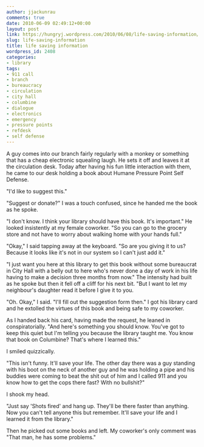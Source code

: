 ```yaml
---
author: jjackunrau
comments: true
date: 2010-06-09 02:49:12+00:00
layout: post
link: https://hungryj.wordpress.com/2010/06/08/life-saving-information/
slug: life-saving-information
title: life saving information
wordpress_id: 2408
categories:
- library
tags:
- 911 call
- branch
- bureaucracy
- circulation
- city hall
- columbine
- dialogue
- electronics
- emergency
- pressure points
- refdesk
- self defense
---
```


A guy comes into our branch fairly regularly with a monkey or something that has a cheap electronic squealing laugh. He sets it off and leaves it at the circulation desk. Today after having his fun little interaction with them, he came to our desk holding a book about Humane Pressure Point Self Defense.

"I'd like to suggest this."

"Suggest or donate?" I was a touch confused, since he handed me the book as he spoke.

"I don't know. I think your library should have this book. It's important." He looked insistently at my female coworker. "So you can go to the grocery store and not have to worry about walking home with your hands full."

"Okay," I said tapping away at the keyboard. "So are you giving it to us? Because it looks like it's not in our system so I can't just add it."

"I just want you here at this library to get this book without some bureaucrat in City Hall with a belly out to here who's never done a day of work in his life having to make a decision three months from now." The intensity had built as he spoke but then it fell off a cliff for his next bit. "But I want to let my neighbour's daughter read it before I give it to you.

"Oh. Okay," I said. "I'll fill out the suggestion form then." I got his library card and he extolled the virtues of this book and being safe to my coworker.

As I handed back his card, having made the request, he leaned in conspiratorially. "And here's something you should know. You've got to keep this quiet but I'm telling you because the library taught me. You know that book on Columbine? That's where I learned this."

I smiled quizzically.

"This isn't funny. It'll save your life. The other day there was a guy standing with his boot on the neck of another guy and he was holding a pipe and his buddies were coming to beat the shit out of him and I called 911 and you know how to get the cops there fast? With no bullshit?"

I shook my head.

"Just say 'Shots fired' and hang up. They'll be there faster than anything. Now you can't tell anyone this but remember. It'll save your life and I learned it from the library."

Then he picked out some books and left. My coworker's only comment was "That man, he has some problems."
